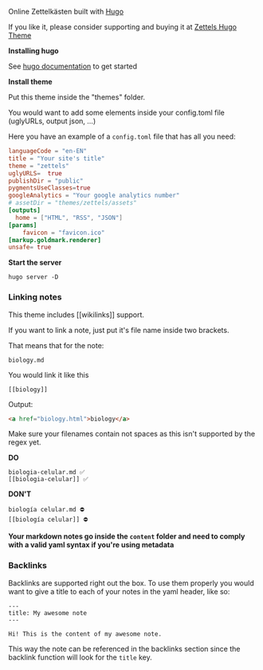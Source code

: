 Online Zettelkästen built with [Hugo](https://gohugo.io/)



If you like it, please consider supporting and buying it at  [Zettels Hugo Theme](https://gumroad.com/l/zettelkasten)

**Installing hugo**

See [hugo documentation](https://gohugo.io/getting-started/installing) to get started

**Install theme**

Put this theme inside the "themes" folder.

You would want to add some elements inside your config.toml file (uglyURLs, output json, ...) 

Here you have an example of a `config.toml` file that has all you need:

```toml
languageCode = "en-EN"
title = "Your site's title"
theme = "zettels"
uglyURLS=  true
publishDir = "public"
pygmentsUseClasses=true
googleAnalytics = "Your google analytics number"
# assetDir = "themes/zettels/assets"
[outputs]
  home = ["HTML", "RSS", "JSON"]
[params]
    favicon = "favicon.ico"
[markup.goldmark.renderer]
unsafe= true
```

**Start the server**

```
hugo server -D
```

### Linking notes

This theme includes [[wikilinks]] support. 

If you want to link a note, just put it's file name inside two brackets.

That means that for the note:

```
biology.md
```

You would link it like this

```
[[biology]] 
```

Output:

```html
<a href="biology.html">biology</a>
```

Make sure your filenames contain not spaces as this isn't supported by the regex yet.

**DO**

```
biologia-celular.md ✅
[[biologia-celular]] ✅ 
```

**DON'T**

```
biología celular.md ⛔️
[[biología celular]] ⛔️
```

**Your markdown notes go inside the `content` folder and need to comply with a valid yaml syntax if you're using metadata**

### Backlinks

Backlinks are supported right out the box. To use them properly you would want to give a title to each of your notes in the yaml header,  like so:

```
---
title: My awesome note
---

Hi! This is the content of my awesome note.
```

This way the note can be referenced in the backlinks section since the backlink function will look for the `title` key.
